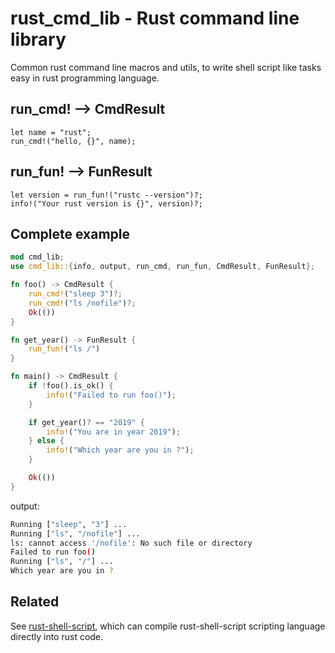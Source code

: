 # rust_cmd_lib - Rust command line library

Common rust command line macros and utils, to write shell script like tasks
easy in rust programming language.


## run_cmd! --> CmdResult
```
let name = "rust";
run_cmd!("hello, {}", name);
```

## run_fun! --> FunResult
```
let version = run_fun!("rustc --version")?;
info!("Your rust version is {}", version)?;
```

## Complete example

```rust
mod cmd_lib;
use cmd_lib::{info, output, run_cmd, run_fun, CmdResult, FunResult};

fn foo() -> CmdResult {
    run_cmd!("sleep 3")?;
    run_cmd!("ls /nofile")?;
    Ok(())
}

fn get_year() -> FunResult {
    run_fun!("ls /")
}

fn main() -> CmdResult {
    if !foo().is_ok() {
        info!("Failed to run foo()");
    }

    if get_year()? == "2019" {
        info!("You are in year 2019");
    } else {
        info!("Which year are you in ?");
    }

    Ok(())
}
```

output:
```bash
Running ["sleep", "3"] ...
Running ["ls", "/nofile"] ...
ls: cannot access '/nofile': No such file or directory
Failed to run foo()
Running ["ls", "/"] ...
Which year are you in ?
```

## Related

See [rust-shell-script](https://github.com/rust-shell-script/rust-shell-script/), which can compile
rust-shell-script scripting language directly into rust code.
